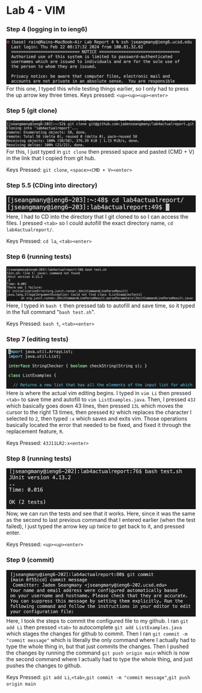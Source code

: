 # Lab 4 - VIM
### Step 4 (logging in to ieng6)
![](images/ieng6_login.png)
For this one, I typed this while testing things earlier, so I only had to press the up arrow key three times. 
Keys pressed: `<up><up><up><enter>`

### Step 5 (git clone)
![](images/git_clone.png)
For this, I just typed in `git clone` then pressed space and pasted (CMD + V) in the link that I copied from git hub.

Keys Pressed: `git clone`, `<space><CMD + V><enter>`

### Step 5.5 (CDing into directory)
![](images/cd_lab.png)
Here, I had to CD into the directory that I git cloned to so I can access the files. I pressed `<tab>` so I could autofill the exact directory name, `cd lab4actualreport/`.

Keys Pressed: `cd la`, `<tab><enter>`

### Step 6 (running tests)
![](images/bash_test.png)
Here, I typed in `bash t` then pressed tab to autofill and save time, so it typed in the full command "`bash test.sh`".

Keys Pressed: `bash t`, `<tab><enter>`

### Step 7 (editing tests)
![](images/vim.png)
Here is where the actual vim editing begins. I typed in `vim Li` then pressed `<tab>` to save time and autofill to `vim ListExamples.java`. Then, I pressed `43J` which basically goes down 43 lines, then pressed `13L` which moves the cursor to the right 13 times, then pressed `R2` which replaces the character I selected to `2`, then typed `:x` which saves and exits vim. Those operations basically located the error that needed to be fixed, and fixed it through the replacement feature, `R`.

Keys Pressed: `43J11LR2:x<enter>`

### Step 8 (running tests)
![](images/test_pass.png)
Now, we can run the tests and see that it works. Here, since it was the same as the second to last previous command that I entered earlier (when the test failed), I just typed the arrow key up twice to get back to it, and pressed enter.

Keys Pressed: `<up><up><enter>`

### Step 9 (commit)
![](images/git_commit.png)
Here, I took the steps to commit the configured file to my github. I ran `git add Li` then pressed `<tab>` to autocomplete `git add ListExamples.java` which stages the changes for github to commit. Then I ran `git commit -m "commit message"` which is literally the only command where I actually had to type the whole thing in, but that just commits the changes. Then I pushed the changes by running the command `git push origin main` which is now the second command where I actually had to type the whole thing, and just pushes the changes to github.

Keys Pressed: `git add Li`,`<tab>`,`git commit -m "commit message"`,`git push origin main`


